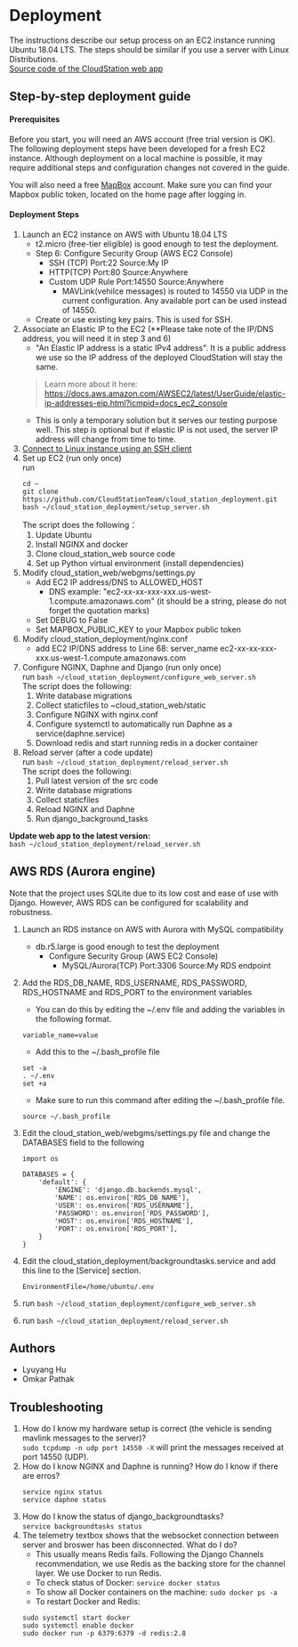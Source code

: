 # Deployment
The instructions describe our setup process on an EC2 instance running Ubuntu 18.04 LTS. The steps should be similar if you use a server with Linux Distributions.  
[Source code of the CloudStation web app](https://github.com/CloudStationTeam/cloud_station_web)
## Step-by-step deployment guide

#### Prerequisites
Before you start, you will need an AWS account (free trial version is OK). The following deployment steps have been developed for a fresh EC2 instance. Although deployment on a local machine is possible, it may require additional steps and configuration changes not covered in the guide.

You will also need a free [MapBox](https://account.mapbox.com/) account. Make sure you can find your Mapbox public token, located on the home page after logging in.

#### Deployment Steps
1. Launch an EC2 instance on AWS with Ubuntu 18.04 LTS
    * t2.micro (free-tier eligible) is good enough to test the deployment.
    * Step 6: Configure Security Group (AWS EC2 Console)
      * SSH (TCP)   Port:22     Source:My IP
      * HTTP(TCP)   Port:80     Source:Anywhere
      * Custom UDP Rule  Port:14550  Source:Anywhere
        * MAVLink(vehilce messages) is routed to 14550 via UDP in the current configuration. Any available port can be used instead of 14550.
    * Create or use existing key pairs. This is used for SSH.
2. Associate an Elastic IP to the EC2 (**Please take note of the IP/DNS address, you will need it in step 3 and 6) 
    * "An Elastic IP address is a static IPv4 address". It is a public address we use so the IP address of the deployed 
    CloudStation will stay the same. 
    > Learn more about it here: https://docs.aws.amazon.com/AWSEC2/latest/UserGuide/elastic-ip-addresses-eip.html?icmpid=docs_ec2_console
    * This is only a temporary solution but it serves our testing purpose well. This step is optional but if elastic IP is not used, the server
    IP address will change from time to time.      
3. [Connect to Linux instance using an SSH client](https://docs.aws.amazon.com/AWSEC2/latest/UserGuide/AccessingInstancesLinux.html)
4. Set up EC2 (run only once)  
    run 
    ```
    cd ~
    git clone https://github.com/CloudStationTeam/cloud_station_deployment.git
    bash ~/cloud_station_deployment/setup_server.sh
    ```   
    The script does the following：   
      1. Update Ubuntu  
      2. Install NGINX and docker  
      3. Clone cloud_station_web source code  
      4. Set up Python virtual environment (install dependencies)  
5. Modify cloud_station_web/webgms/settings.py  
    * Add EC2 IP address/DNS to ALLOWED_HOST 
      * DNS example: "ec2-xx-xx-xxx-xxx.us-west-1.compute.amazonaws.com" (it should be a string, please do not forget the quotation marks)
    * Set DEBUG to False  
    * Set MAPBOX_PUBLIC_KEY to your Mapbox public token
6. Modify cloud_station_deployment/nginx.conf
    * add EC2 IP/DNS address to Line 68: server_name ec2-xx-xx-xxx-xxx.us-west-1.compute.amazonaws.com 
7. Configure NGINX, Daphne and Django (run only once)  
    run ```bash ~/cloud_station_deployment/configure_web_server.sh```      
    The script does the following:     
      1. Write database migrations  
      2. Collect staticfiles to ~cloud_station_web/static  
      3. Configure NGINX with nginx.conf  
      4. Configure systemctl to automatically run Daphne as a service(daphne.service)  
      5. Download redis and start running redis in a docker container  
8. Reload server (after a code update)    
    run ```bash ~/cloud_station_deployment/reload_server.sh```  
    The script does the following:  
      1. Pull latest version of the src code
      2. Write database migrations  
      3. Collect staticfiles  
      4. Reload NGINX and Daphne  
      5. Run django_background_tasks 

**Update web app to the latest version:**  
```bash ~/cloud_station_deployment/reload_server.sh```

## AWS RDS (Aurora engine)
Note that the project uses SQLite due to its low cost and ease of use with Django. However, AWS RDS can be configured for scalability and robustness. 
1. Launch an RDS instance on AWS with Aurora with MySQL compatibility
    * db.r5.large is good enough to test the deployment
        * Configure Security Group (AWS EC2 Console)
            * MySQL/Aurora(TCP)   Port:3306     Source:My RDS endpoint

2. Add the RDS_DB_NAME, RDS_USERNAME, RDS_PASSWORD, RDS_HOSTNAME and RDS_PORT to the environment variables
    * You can do this by editing the ~/.env file and adding the variables in the following format. 
    ```
    variable_name=value
    ``` 
    * Add this to the ~/.bash_profile file 
    ```
    set -a
    . ~/.env
    set +a    
    ```
    
    * Make sure to run this command after editing the ~/.bash_profile file. 
    ```
    source ~/.bash_profile
    ```

3. Edit the cloud_station_web/webgms/settings.py file and change the DATABASES field to the following
    ```
    import os

    DATABASES = {
        'default': {
            'ENGINE': 'django.db.backends.mysql',
            'NAME': os.environ['RDS_DB_NAME'],
            'USER': os.environ['RDS_USERNAME'],
            'PASSWORD': os.environ['RDS_PASSWORD'],
            'HOST': os.environ['RDS_HOSTNAME'],
            'PORT': os.environ['RDS_PORT'],
        }
    } 
    ```            
4. Edit the cloud_station_deployment/backgroundtasks.service and add this line to the [Service] section.
    ```
    EnvironmentFile=/home/ubuntu/.env
    ```
5. run ```bash ~/cloud_station_deployment/configure_web_server.sh```   
6. run ```bash ~/cloud_station_deployment/reload_server.sh```

## Authors
  * Lyuyang Hu
  * Omkar Pathak

## Troubleshooting 
1. How do I know my hardware setup is correct (the vehicle is sending mavlink messages to the server)?  
   ```sudo tcpdump -n udp port 14550 -X``` will print the messages received at port 14550 (UDP).
2. How do I know NGINX and Daphne is running? How do I know if there are erros?
     ```
     service nginx status  
     service daphne status
     ```
3. How do I know the status of django_backgroundtasks?  
  ```service backgroundtasks status```  
4. The telemetry textbox shows that the websocket connection between server and broswer has been disconnected. What do I do?  
    * This usually means Redis fails. Following the Django Channels recommendation, we use Redis as the backing store for the channel layer. We use Docker to run Redis.
    * To check status of Docker: ```service docker status```  
    * To show all Docker containers on the machine: ```sudo docker ps -a```  
    * To restart Docker and Redis:  
    ```
    sudo systemctl start docker
    sudo systemctl enable docker
    sudo docker run -p 6379:6379 -d redis:2.8
    ```